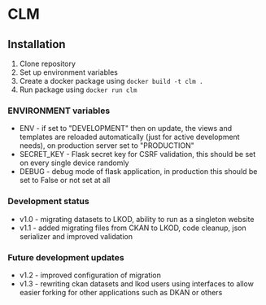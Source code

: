 # CLM

## Installation
1. Clone repository
2. Set up environment variables
3. Create a docker package using `docker build -t clm .`
5. Run package using `docker run clm`


### ENVIRONMENT variables
- ENV - if set to "DEVELOPMENT" then on update, the views and templates are reloaded automatically (just for active development needs), on production server set to "PRODUCTION"
- SECRET_KEY - Flask secret key for CSRF validation, this should be set on every single device randomly
- DEBUG - debug mode of flask application, in production this should be set to False or not set at all


### Development status
- v1.0 - migrating datasets to LKOD, ability to run as a singleton website
- v1.1 - added migrating files from CKAN to LKOD, code cleanup, json serializer and improved validation


### Future development updates
- v1.2 - improved configuration of migration
- v1.3 - rewriting ckan datasets and lkod users using interfaces to allow easier forking for other applications such as DKAN or others